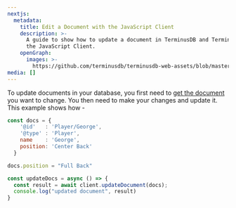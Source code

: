 ```yaml
---
nextjs:
  metadata:
    title: Edit a Document with the JavaScript Client
    description: >-
      A guide to show how to update a document in TerminusDB and TerminusCMS using
      the JavaScript Client.
    openGraph:
      images: >-
        https://github.com/terminusdb/terminusdb-web-assets/blob/master/docs/js-client-use-edit-a-document.png?raw=true
media: []
---
```


To update documents in your database, you first need to [get the document](/docs/get-documents/) you want to change. You then need to make your changes and update it. This example shows how -

```javascript
const docs = {
    '@id'   : 'Player/George',
    '@type' : 'Player',
    name    : 'George',
    position: 'Center Back' 
  }

docs.position = "Full Back"

const updateDocs = async () => {
  const result = await client.updateDocument(docs);
  console.log("updated document", result)
}
```